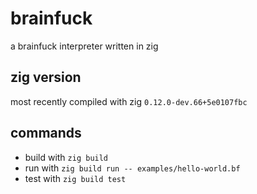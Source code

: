 # brainfuck

a brainfuck interpreter written in zig

## zig version

most recently compiled with zig `0.12.0-dev.66+5e0107fbc`

## commands

* build with `zig build`
* run with `zig build run -- examples/hello-world.bf`
* test with `zig build test`

